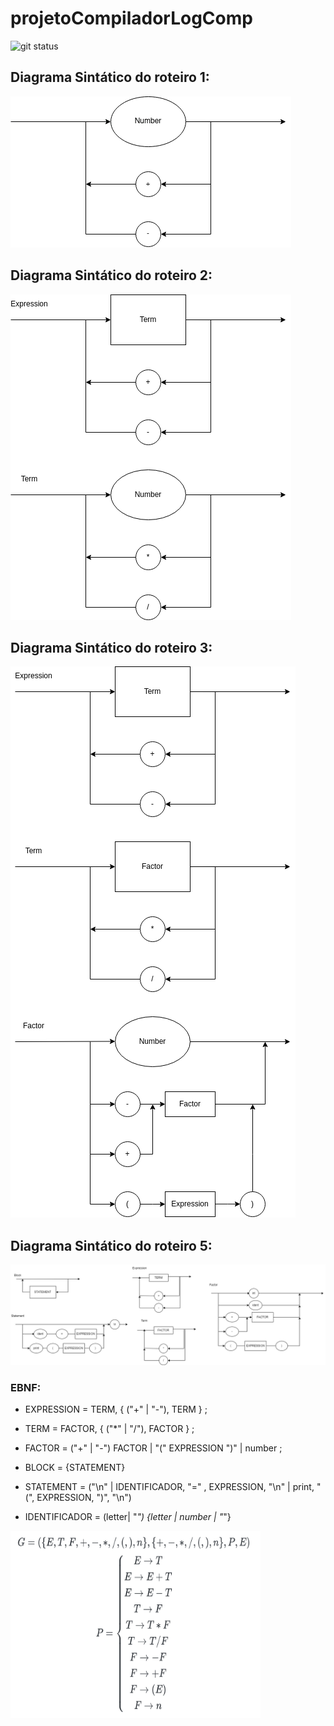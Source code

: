 # projetoCompiladorLogComp

![git status](http://3.129.230.99/svg/Lihsayuri/projetoCompiladorLogComp/)

## Diagrama Sintático do roteiro 1:

![Alt text](diagramaSintatico1.drawio.png?raw=true "Title")

## Diagrama Sintático do roteiro 2:

![Alt text](diagramaSintatico2.drawio.png?raw=true "Title")

## Diagrama Sintático do roteiro 3:

![Alt text](diagramaSintatico3.drawio.png?raw=true "Title")

## Diagrama Sintático do roteiro 5:

![Alt text](diagramaSintatico4.drawio.png?raw=true "Title")


### EBNF:

- EXPRESSION = TERM, { ("+" | "-"), TERM } ;

- TERM = FACTOR, { ("*" | "/"), FACTOR } ;

- FACTOR = ("+" | "-") FACTOR | "(" EXPRESSION ")" | number ;

- BLOCK = {STATEMENT}

- STATEMENT = ("\n" | IDENTIFICADOR, "=" , EXPRESSION, "\n" | print, "(", EXPRESSION, ")", "\n")

- IDENTIFICADOR = (letter| "_") {letter | number | "_"}

<img src="regras_de_producao.png" width="400" height="300">
